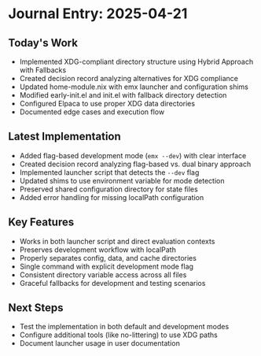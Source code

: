 # Journal Entry: 2025-04-21

## Today's Work
- Implemented XDG-compliant directory structure using Hybrid Approach with Fallbacks
- Created decision record analyzing alternatives for XDG compliance
- Updated home-module.nix with emx launcher and configuration shims
- Modified early-init.el and init.el with fallback directory detection
- Configured Elpaca to use proper XDG data directories
- Documented edge cases and execution flow

## Latest Implementation
- Added flag-based development mode (`emx --dev`) with clear interface
- Created decision record analyzing flag-based vs. dual binary approach
- Implemented launcher script that detects the `--dev` flag
- Updated shims to use environment variable for mode detection
- Preserved shared configuration directory for state files
- Added error handling for missing localPath configuration

## Key Features
- Works in both launcher script and direct evaluation contexts
- Preserves development workflow with localPath
- Properly separates config, data, and cache directories
- Single command with explicit development mode flag
- Consistent directory variable access across all files
- Graceful fallbacks for development and testing scenarios

## Next Steps
- Test the implementation in both default and development modes
- Configure additional tools (like no-littering) to use XDG paths
- Document launcher usage in user documentation